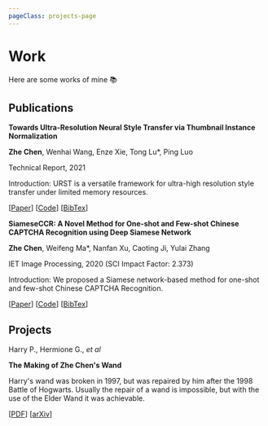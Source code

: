 ```yaml
---
pageClass: projects-page
---
```


# Work

Here are some works of mine :books:

## Publications

<ProjectCard image="/projects/urst.jpg">

  **Towards Ultra-Resolution Neural Style Transfer via Thumbnail Instance Normalization**

  **Zhe Chen**, Wenhai Wang, Enze Xie, Tong Lu*, Ping Luo

  Technical Report, 2021

  Introduction: URST is a versatile framework for ultra-high resolution style transfer under limited memory resources.

  [[Paper](https://arxiv.org/pdf/2103.11784.pdf)] [[Code](https://github.com/czczup/URST)] [[BibTex](https://scholar.googleusercontent.com/scholar.bib?q=info:zSy0_gpYt8kJ:scholar.google.com/&output=citation&scisdr=CgWsKTJqEI--3pFKW-0:AAGBfm0AAAAAYRZMQ-2DcnfFNGEUcu-921CU2wM94yAh&scisig=AAGBfm0AAAAAYRZMQ9HRcai2t7C_-IJwTRtcfi0nGhM3&scisf=4&ct=citation&cd=-1&hl=en)]

</ProjectCard>

<ProjectCard image="/projects/siamese_ccr.jpg">

  **SiameseCCR: A Novel Method for One-shot and Few-shot Chinese CAPTCHA Recognition using Deep Siamese Network**

  **Zhe Chen**, Weifeng Ma*, Nanfan Xu, Caoting Ji, Yulai Zhang

  IET Image Processing, 2020 (SCI Impact Factor: 2.373)

  Introduction: We proposed a Siamese network-based method for one-shot and few-shot Chinese CAPTCHA Recognition.
  
  [[Paper](https://ietresearch.onlinelibrary.wiley.com/doi/epdf/10.1049/iet-ipr.2019.0618)] [[Code](https://github.com/czczup/SiameseCCR)] [[BibTex](https://scholar.googleusercontent.com/scholar.bib?q=info:hVCGrrz8xRsJ:scholar.google.com/&output=citation&scisdr=CgWsKTJqEI--3pE3THQ:AAGBfm0AAAAAYRYxVHTzAjddCP8F0tyu_UdKM-B0A000&scisig=AAGBfm0AAAAAYRYxVP9qCL6gz6H73X7DO9RR3GsU2o6v&scisf=4&ct=citation&cd=-1&hl=en)]

</ProjectCard>

## Projects

<ProjectCard image="/projects/1.png">

  Harry P., Hermione G., *et al*
  
  **The Making of Zhe Chen's Wand**
  
  Harry's wand was broken in 1997, but was repaired by him after the 1998 Battle of Hogwarts. Usually the repair of a wand is impossible, but with the use of the Elder Wand it was achievable.
  
  [[PDF](https://www.google.com)] [[arXiv](https://arxiv.org)]

</ProjectCard>



<style lang="stylus">

.projects-page
  background-color #fafbfc

</style>